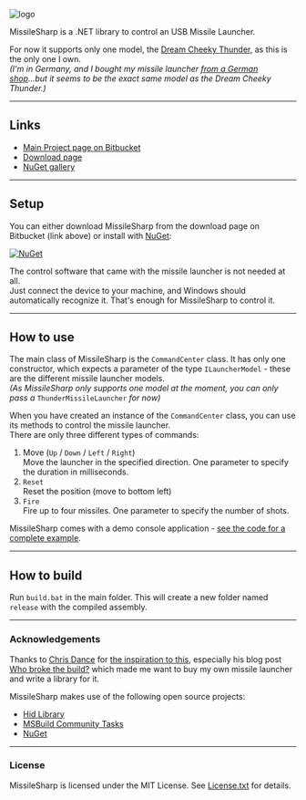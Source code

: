 ![logo](https://bitbucket.org/christianspecht/missilesharp/raw/tip/img/logo128x128.png)

MissileSharp is a .NET library to control an USB Missile Launcher.

For now it supports only one model, the [Dream Cheeky Thunder](http://www.dreamcheeky.com/thunder-missile-launcher), as this is the only one I own.  
*(I'm in Germany, and I bought my missile launcher [from a German shop](http://www.getdigital.de/products/USB_Raketenwerfer)...but it seems to be the exact same model as the Dream Cheeky Thunder.)*

---

## Links

- [Main Project page on Bitbucket](https://bitbucket.org/christianspecht/missilesharp)
- [Download page](https://bitbucket.org/christianspecht/missilesharp/downloads)
- [NuGet gallery](https://nuget.org/packages/MissileSharp)

---

## Setup

You can either download MissileSharp from the download page on Bitbucket (link above) or install with [NuGet](https://nuget.org/):

[![NuGet](https://bitbucket.org/christianspecht/missilesharp/raw/tip/img/nuget.png)](https://nuget.org/packages/MissileSharp)

The control software that came with the missile launcher is not needed at all.  
Just connect the device to your machine, and Windows should automatically recognize it. That's enough for MissileSharp to control it.

---

## How to use

The main class of MissileSharp is the `CommandCenter` class. It has only one constructor, which expects a parameter of the type `ILauncherModel` - these are the different missile launcher models.  
*(As MissileSharp only supports one model at the moment, you can only pass a* `ThunderMissileLauncher` *for now)*

When you have created an instance of the `CommandCenter` class, you can use its methods to control the missile launcher.  
There are only three different types of commands:

1. Move (`Up` / `Down` / `Left` / `Right`)  
Move the launcher in the specified direction. One parameter to specify the duration in milliseconds.
2. `Reset`  
Reset the position (move to bottom left)
3. `Fire`  
Fire up to four missiles. One parameter to specify the number of shots.

MissileSharp comes with a demo console application - [see the code for a complete example](https://bitbucket.org/christianspecht/missilesharp/src/tip/src/MissileSharp.Demo/Program.cs).

---

## How to build

Run `build.bat` in the main folder. This will create a new folder named `release` with the compiled assembly.

---

### Acknowledgements

Thanks to [Chris Dance](https://github.com/codedance) for [the inspiration to this](https://github.com/codedance/Retaliation), especially his blog post [Who broke the build?](http://www.papercut.com/blog/chris/2011/08/19/who-broke-the-build/) which made me want to buy my own missile launcher and write a library for it.

MissileSharp makes use of the following open source projects:

- [Hid Library](https://github.com/mikeobrien/HidLibrary)
- [MSBuild Community Tasks](https://github.com/loresoft/msbuildtasks)
- [NuGet](http://nuget.codeplex.com/)

---

### License

MissileSharp is licensed under the MIT License. See [License.txt](https://bitbucket.org/christianspecht/missilesharp/raw/tip/License.txt) for details.